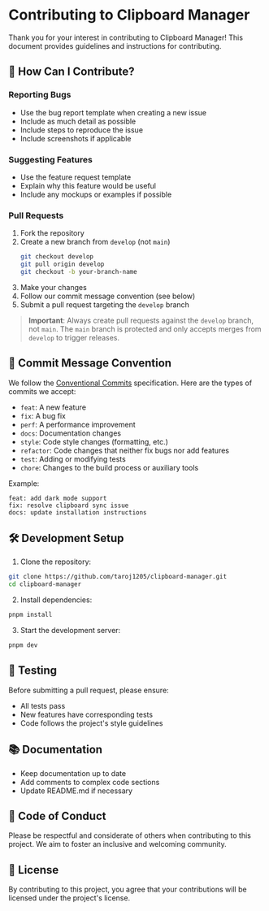 # Contributing to Clipboard Manager

Thank you for your interest in contributing to Clipboard Manager! This document provides guidelines and instructions for contributing.

## 🎯 How Can I Contribute?

### Reporting Bugs

- Use the bug report template when creating a new issue
- Include as much detail as possible
- Include steps to reproduce the issue
- Include screenshots if applicable

### Suggesting Features

- Use the feature request template
- Explain why this feature would be useful
- Include any mockups or examples if possible

### Pull Requests

1. Fork the repository
2. Create a new branch from `develop` (not `main`)
   ```bash
   git checkout develop
   git pull origin develop
   git checkout -b your-branch-name
   ```
3. Make your changes
4. Follow our commit message convention (see below)
5. Submit a pull request targeting the `develop` branch

> **Important**: Always create pull requests against the `develop` branch, not `main`. The `main` branch is protected and only accepts merges from `develop` to trigger releases.

## 📝 Commit Message Convention

We follow the [Conventional Commits](https://www.conventionalcommits.org/) specification. Here are the types of commits we accept:

- `feat`: A new feature
- `fix`: A bug fix
- `perf`: A performance improvement
- `docs`: Documentation changes
- `style`: Code style changes (formatting, etc.)
- `refactor`: Code changes that neither fix bugs nor add features
- `test`: Adding or modifying tests
- `chore`: Changes to the build process or auxiliary tools

Example:

```
feat: add dark mode support
fix: resolve clipboard sync issue
docs: update installation instructions
```

## 🛠 Development Setup

1. Clone the repository:

```bash
git clone https://github.com/taroj1205/clipboard-manager.git
cd clipboard-manager
```

2. Install dependencies:

```bash
pnpm install
```

3. Start the development server:

```bash
pnpm dev
```

## 🧪 Testing

Before submitting a pull request, please ensure:

- All tests pass
- New features have corresponding tests
- Code follows the project's style guidelines

## 📚 Documentation

- Keep documentation up to date
- Add comments to complex code sections
- Update README.md if necessary

## 🤝 Code of Conduct

Please be respectful and considerate of others when contributing to this project. We aim to foster an inclusive and welcoming community.

## 📝 License

By contributing to this project, you agree that your contributions will be licensed under the project's license.

